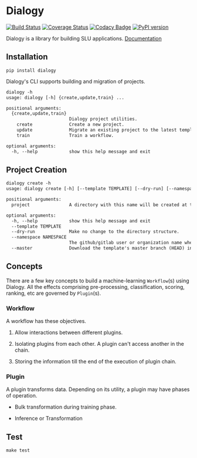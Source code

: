 # Dialogy

[![Build Status](https://app.travis-ci.com/skit-ai/dialogy.svg?branch=master)](https://app.travis-ci.com/skit-ai/dialogy)
[![Coverage Status](https://coveralls.io/repos/github/skit-ai/dialogy/badge.svg?branch=master)](https://coveralls.io/github/skit-ai/dialogy?branch=master)
[![Codacy Badge](https://app.codacy.com/project/badge/Grade/03ab1c93c9354def81de73ba04b0d94c)](https://www.codacy.com/gh/skit-ai/dialogy/dashboard?utm_source=github.com&amp;utm_medium=referral&amp;utm_content=Vernacular-ai/dialogy&amp;utm_campaign=Badge_Grade)
[![PyPI version](https://badge.fury.io/py/dialogy.svg)](https://badge.fury.io/py/dialogy)

Dialogy is a library for building SLU applications.
[Documentation](https://skit-ai.github.io/dialogy/)

## Installation

```shell
pip install dialogy
```

Dialogy's CLI supports building and migration of projects.

```txt
dialogy -h
usage: dialogy [-h] {create,update,train} ...

positional arguments:
  {create,update,train}
                        Dialogy project utilities.
    create              Create a new project.
    update              Migrate an existing project to the latest template version.
    train               Train a workflow.

optional arguments:
  -h, --help            show this help message and exit
```

## Project Creation

```txt
dialogy create -h
usage: dialogy create [-h] [--template TEMPLATE] [--dry-run] [--namespace NAMESPACE] [--master] project

positional arguments:
  project               A directory with this name will be created at the root of command invocation.

optional arguments:
  -h, --help            show this help message and exit
  --template TEMPLATE
  --dry-run             Make no change to the directory structure.
  --namespace NAMESPACE
                        The github/gitlab user or organization name where the template project lies.
  --master              Download the template's master branch (HEAD) instead of the latest tag.
```

## Concepts

There are a few key concepts to build a machine-learning `Workflow`(s) using Dialogy.
All the effects comprising pre-processing, classification, scoring, ranking, etc are governed by `Plugin`(s).

### Workflow

A workflow has these objectives.

1. Allow interactions between different plugins.

2. Isolating plugins from each other. A plugin can't access another in the chain.

3. Storing the information till the end of the execution of plugin chain.

### Plugin

A plugin transforms data. Depending on its utility, a plugin may have phases of operation.

- Bulk transformation during training phase.

- Inference or Transformation

## Test

```shell
make test
```

